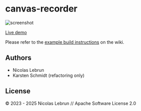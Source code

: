 # canvas-recorder

![screenshot](https://raw.githubusercontent.com/thi-ng/umbrella/develop/assets/examples/canvas-recorder.png)

[Live demo](http://demo.thi.ng/umbrella/canvas-recorder/)

Please refer to the [example build instructions](https://github.com/thi-ng/umbrella/wiki/Example-build-instructions) on the wiki.

## Authors

- Nicolas Lebrun
- Karsten Schmidt (refactoring only)

## License

&copy; 2023 - 2025 Nicolas Lebrun // Apache Software License 2.0
